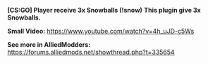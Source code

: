 <b>[CS:GO] Player receive 3x Snowballs (!snow)</b>
<b>This plugin give 3x Snowballs.</b>

<b>Small Video:</b>
https://www.youtube.com/watch?v=4h_uJD-c5Ws

<b>See more in AlliedModders:</b>
https://forums.alliedmods.net/showthread.php?t=335654
